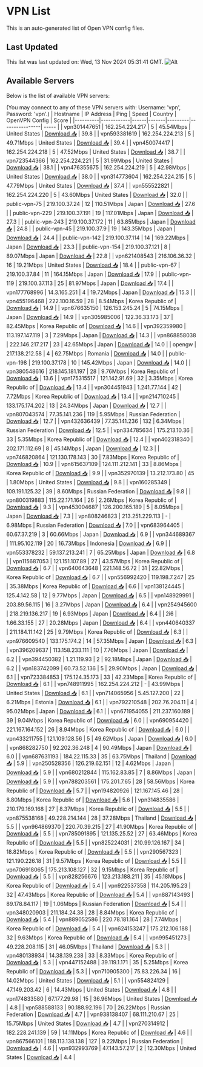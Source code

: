 # VPN List

This is an auto-generated list of Open VPN config files.

## Last Updated

This list was last updated on: Wed, 13 Nov 2024 05:31:41 GMT.
![Alt](https://repobeats.axiom.co/api/embed/186b98318ef1479477931607c1ad7d823f12451f.svg "Repobeats analytics image")

## Available Servers

Below is the list of available VPN servers:

(You may connect to any of these VPN servers with: Username: 'vpn', Password: 'vpn'.)
| Hostname | IP Address | Ping | Speed | Country | OpenVPN Config | Score |
|----------|------------|------|-------|---------|----------------| ----- |
| vpn301447651 | 162.254.224.217 | 5 | 45.54Mbps | United States | [Download 📥](./configs/server_0_US.ovpn) | 39.8 |
| vpn593381619 | 162.254.224.213 | 5 | 49.71Mbps | United States | [Download 📥](./configs/server_1_US.ovpn) | 39.4 |
| vpn450074417 | 162.254.224.218 | 5 | 47.52Mbps | United States | [Download 📥](./configs/server_2_US.ovpn) | 38.7 |
| vpn723544366 | 162.254.224.221 | 5 | 31.99Mbps | United States | [Download 📥](./configs/server_3_US.ovpn) | 38.1 |
| vpn476355675 | 162.254.224.219 | 5 | 42.98Mbps | United States | [Download 📥](./configs/server_4_US.ovpn) | 38.0 |
| vpn314773604 | 162.254.224.215 | 5 | 47.79Mbps | United States | [Download 📥](./configs/server_5_US.ovpn) | 37.4 |
| vpn555522821 | 162.254.224.220 | 5 | 43.60Mbps | United States | [Download 📥](./configs/server_6_US.ovpn) | 32.0 |
| public-vpn-75 | 219.100.37.24 | 12 | 110.51Mbps | Japan | [Download 📥](./configs/server_7_JP.ovpn) | 27.6 |
| public-vpn-229 | 219.100.37.191 | 19 | 117.01Mbps | Japan | [Download 📥](./configs/server_8_JP.ovpn) | 27.3 |
| public-vpn-243 | 219.100.37.172 | 11 | 63.85Mbps | Japan | [Download 📥](./configs/server_9_JP.ovpn) | 24.8 |
| public-vpn-45 | 219.100.37.9 | 19 | 143.35Mbps | Japan | [Download 📥](./configs/server_10_JP.ovpn) | 24.4 |
| public-vpn-142 | 219.100.37.114 | 14 | 169.22Mbps | Japan | [Download 📥](./configs/server_11_JP.ovpn) | 23.3 |
| public-vpn-154 | 219.100.37.121 | 8 | 89.07Mbps | Japan | [Download 📥](./configs/server_12_JP.ovpn) | 22.8 |
| vpn621408543 | 216.106.36.32 | 16 | 19.21Mbps | United States | [Download 📥](./configs/server_13_US.ovpn) | 18.4 |
| public-vpn-67 | 219.100.37.84 | 11 | 164.15Mbps | Japan | [Download 📥](./configs/server_14_JP.ovpn) | 17.9 |
| public-vpn-119 | 219.100.37.113 | 25 | 81.97Mbps | Japan | [Download 📥](./configs/server_15_JP.ovpn) | 17.4 |
| vpn177768996 | 14.3.165.251 | 4 | 19.72Mbps | Japan | [Download 📥](./configs/server_16_JP.ovpn) | 15.3 |
| vpn455196468 | 222.100.16.59 | 28 | 8.54Mbps | Korea Republic of | [Download 📥](./configs/server_17_KR.ovpn) | 14.9 |
| vpn676635150 | 126.153.245.24 | 5 | 74.15Mbps | Japan | [Download 📥](./configs/server_18_JP.ovpn) | 14.9 |
| vpn305985006 | 122.36.33.173 | 37 | 82.45Mbps | Korea Republic of | [Download 📥](./configs/server_19_KR.ovpn) | 14.6 |
| vpn392359980 | 113.197.147.119 | 3 | 7.29Mbps | Japan | [Download 📥](./configs/server_20_JP.ovpn) | 14.3 |
| vpn868858038 | 222.146.217.217 | 23 | 42.65Mbps | Japan | [Download 📥](./configs/server_21_JP.ovpn) | 14.0 |
| opengw | 217.138.212.58 | 4 | 62.75Mbps | Romania | [Download 📥](./configs/server_22_RO.ovpn) | 14.0 |
| public-vpn-198 | 219.100.37.178 | 10 | 145.42Mbps | Japan | [Download 📥](./configs/server_23_JP.ovpn) | 14.0 |
| vpn380548616 | 218.145.181.197 | 28 | 9.76Mbps | Korea Republic of | [Download 📥](./configs/server_24_KR.ovpn) | 13.6 |
| vpn175315517 | 121.142.91.69 | 32 | 3.35Mbps | Korea Republic of | [Download 📥](./configs/server_25_KR.ovpn) | 13.4 |
| vpn304451943 | 1.241.77.144 | 42 | 7.72Mbps | Korea Republic of | [Download 📥](./configs/server_26_KR.ovpn) | 13.4 |
| vpn214710245 | 133.175.174.202 | 13 | 24.34Mbps | Japan | [Download 📥](./configs/server_27_JP.ovpn) | 12.7 |
| vpn807043574 | 77.35.141.236 | 119 | 5.95Mbps | Russian Federation | [Download 📥](./configs/server_28_RU.ovpn) | 12.7 |
| vpn432636439 | 77.35.141.236 | 132 | 6.34Mbps | Russian Federation | [Download 📥](./configs/server_29_RU.ovpn) | 12.5 |
| vpn334785634 | 175.213.10.36 | 33 | 5.35Mbps | Korea Republic of | [Download 📥](./configs/server_30_KR.ovpn) | 12.4 |
| vpn402318340 | 202.171.112.69 | 8 | 45.14Mbps | Japan | [Download 📥](./configs/server_31_JP.ovpn) | 12.3 |
| vpn746820864 | 121.130.178.143 | 30 | 7.83Mbps | Korea Republic of | [Download 📥](./configs/server_32_KR.ovpn) | 10.9 |
| vpn615637109 | 124.111.212.141 | 33 | 8.86Mbps | Korea Republic of | [Download 📥](./configs/server_33_KR.ovpn) | 9.9 |
| vpn352970139 | 13.212.173.80 | 45 | 1.80Mbps | United States | [Download 📥](./configs/server_34_US.ovpn) | 9.8 |
| vpn160285349 | 109.191.125.32 | 39 | 8.60Mbps | Russian Federation | [Download 📥](./configs/server_35_RU.ovpn) | 9.8 |
| vpn800319883 | 115.22.171.164 | 26 | 2.26Mbps | Korea Republic of | [Download 📥](./configs/server_36_KR.ovpn) | 9.3 |
| vpn453004687 | 126.200.165.189 | 5 | 8.05Mbps | Japan | [Download 📥](./configs/server_37_JP.ovpn) | 7.3 |
| vpn808246823 | 213.251.229.113 | - | 6.98Mbps | Russian Federation | [Download 📥](./configs/server_38_RU.ovpn) | 7.0 |
| vpn683964405 | 60.67.37.219 | 3 | 60.66Mbps | Japan | [Download 📥](./configs/server_39_JP.ovpn) | 6.9 |
| vpn344689367 | 111.95.102.119 | 20 | 16.73Mbps | Indonesia | [Download 📥](./configs/server_40_ID.ovpn) | 6.9 |
| vpn553378232 | 59.137.213.241 | 7 | 65.25Mbps | Japan | [Download 📥](./configs/server_41_JP.ovpn) | 6.8 |
| vpn115687053 | 121.151.107.89 | 27 | 43.57Mbps | Korea Republic of | [Download 📥](./configs/server_42_KR.ovpn) | 6.7 |
| vpn640643648 | 221.148.56.72 | 31 | 22.82Mbps | Korea Republic of | [Download 📥](./configs/server_43_KR.ovpn) | 6.7 |
| vpn556992420 | 119.198.7.247 | 25 | 35.38Mbps | Korea Republic of | [Download 📥](./configs/server_44_KR.ovpn) | 6.6 |
| vpn138124445 | 125.4.142.58 | 12 | 9.77Mbps | Japan | [Download 📥](./configs/server_45_JP.ovpn) | 6.5 |
| vpn148929991 | 203.89.56.115 | 16 | 3.27Mbps | Japan | [Download 📥](./configs/server_46_JP.ovpn) | 6.4 |
| vpn254945600 | 218.219.136.217 | 19 | 6.93Mbps | Japan | [Download 📥](./configs/server_47_JP.ovpn) | 6.4 |
| 2i6 | 1.66.33.155 | 27 | 20.28Mbps | Japan | [Download 📥](./configs/server_48_JP.ovpn) | 6.4 |
| vpn440640337 | 211.184.11.142 | 25 | 9.79Mbps | Korea Republic of | [Download 📥](./configs/server_49_KR.ovpn) | 6.3 |
| vpn976609540 | 133.175.174.2 | 14 | 57.35Mbps | Japan | [Download 📥](./configs/server_50_JP.ovpn) | 6.3 |
| vpn396209637 | 113.158.233.111 | 10 | 7.76Mbps | Japan | [Download 📥](./configs/server_51_JP.ovpn) | 6.2 |
| vpn394450382 | 1.21.119.93 | 2 | 92.18Mbps | Japan | [Download 📥](./configs/server_52_JP.ovpn) | 6.2 |
| vpn183742099 | 60.73.52.136 | 5 | 29.90Mbps | Japan | [Download 📥](./configs/server_53_JP.ovpn) | 6.1 |
| vpn723384853 | 175.124.35.173 | 33 | 42.23Mbps | Korea Republic of | [Download 📥](./configs/server_54_KR.ovpn) | 6.1 |
| vpn748911995 | 162.254.224.212 | - | 43.99Mbps | United States | [Download 📥](./configs/server_55_US.ovpn) | 6.1 |
| vpn714065956 | 5.45.127.200 | 22 | 6.21Mbps | Estonia | [Download 📥](./configs/server_56_EE.ovpn) | 6.1 |
| vpn792210548 | 202.76.204.11 | 4 | 95.02Mbps | Japan | [Download 📥](./configs/server_57_JP.ovpn) | 6.1 |
| vpn671954055 | 211.237.160.189 | 39 | 9.04Mbps | Korea Republic of | [Download 📥](./configs/server_58_KR.ovpn) | 6.0 |
| vpn690954420 | 221.167.164.152 | 26 | 8.94Mbps | Korea Republic of | [Download 📥](./configs/server_59_KR.ovpn) | 6.0 |
| vpn433211755 | 121.109.128.56 | 5 | 49.62Mbps | Japan | [Download 📥](./configs/server_60_JP.ovpn) | 6.0 |
| vpn868282750 | 92.202.36.248 | 4 | 90.49Mbps | Japan | [Download 📥](./configs/server_61_JP.ovpn) | 6.0 |
| vpn687631193 | 184.22.115.33 | 35 | 63.75Mbps | Thailand | [Download 📥](./configs/server_62_TH.ovpn) | 5.9 |
| vpn250528356 | 126.219.62.151 | 12 | 4.62Mbps | Japan | [Download 📥](./configs/server_63_JP.ovpn) | 5.9 |
| vpn680212844 | 115.162.83.85 | 7 | 8.86Mbps | Japan | [Download 📥](./configs/server_64_JP.ovpn) | 5.9 |
| vpn788203561 | 175.201.7.65 | 28 | 58.56Mbps | Korea Republic of | [Download 📥](./configs/server_65_KR.ovpn) | 5.7 |
| vpn194820926 | 121.167.145.46 | 28 | 8.80Mbps | Korea Republic of | [Download 📥](./configs/server_66_KR.ovpn) | 5.6 |
| vpn314835586 | 210.179.169.168 | 27 | 8.37Mbps | Korea Republic of | [Download 📥](./configs/server_67_KR.ovpn) | 5.5 |
| vpn875538168 | 49.228.214.144 | 28 | 37.28Mbps | Thailand | [Download 📥](./configs/server_68_TH.ovpn) | 5.5 |
| vpn964869370 | 220.70.39.215 | 27 | 41.90Mbps | Korea Republic of | [Download 📥](./configs/server_69_KR.ovpn) | 5.5 |
| vpn785091895 | 121.135.25.52 | 27 | 63.46Mbps | Korea Republic of | [Download 📥](./configs/server_70_KR.ovpn) | 5.5 |
| vpn825224031 | 210.99.126.167 | 34 | 18.82Mbps | Korea Republic of | [Download 📥](./configs/server_71_KR.ovpn) | 5.5 |
| vpn290567323 | 121.190.226.18 | 31 | 9.57Mbps | Korea Republic of | [Download 📥](./configs/server_72_KR.ovpn) | 5.5 |
| vpn706918065 | 175.213.108.127 | 32 | 9.15Mbps | Korea Republic of | [Download 📥](./configs/server_73_KR.ovpn) | 5.5 |
| vpn828256676 | 123.213.188.211 | 35 | 45.18Mbps | Korea Republic of | [Download 📥](./configs/server_74_KR.ovpn) | 5.4 |
| vpn922537358 | 114.205.195.23 | 32 | 47.43Mbps | Korea Republic of | [Download 📥](./configs/server_75_KR.ovpn) | 5.4 |
| vpn887143493 | 89.178.84.117 | 19 | 1.06Mbps | Russian Federation | [Download 📥](./configs/server_76_RU.ovpn) | 5.4 |
| vpn348020903 | 211.184.24.38 | 28 | 8.84Mbps | Korea Republic of | [Download 📥](./configs/server_77_KR.ovpn) | 5.4 |
| vpn889052586 | 220.78.181.164 | 28 | 7.74Mbps | Korea Republic of | [Download 📥](./configs/server_78_KR.ovpn) | 5.4 |
| vpn624153247 | 175.212.106.188 | 32 | 9.63Mbps | Korea Republic of | [Download 📥](./configs/server_79_KR.ovpn) | 5.4 |
| vpn995451273 | 49.228.208.115 | 31 | 46.05Mbps | Thailand | [Download 📥](./configs/server_80_TH.ovpn) | 5.3 |
| vpn480138934 | 14.38.139.238 | 33 | 8.33Mbps | Korea Republic of | [Download 📥](./configs/server_81_KR.ovpn) | 5.3 |
| vpn447152488 | 39.119.1.171 | 35 | 5.25Mbps | Korea Republic of | [Download 📥](./configs/server_82_KR.ovpn) | 5.3 |
| vpn710905300 | 75.83.226.34 | 16 | 14.02Mbps | United States | [Download 📥](./configs/server_83_US.ovpn) | 5.1 |
| vpn554824129 | 47.149.203.42 | 6 | 14.43Mbps | United States | [Download 📥](./configs/server_84_US.ovpn) | 4.8 |
| vpn174833580 | 67.177.29.98 | 15 | 36.96Mbps | United States | [Download 📥](./configs/server_85_US.ovpn) | 4.8 |
| vpn588588133 | 90.188.92.196 | 70 | 26.22Mbps | Russian Federation | [Download 📥](./configs/server_86_RU.ovpn) | 4.7 |
| vpn938138407 | 68.111.210.67 | 25 | 15.75Mbps | United States | [Download 📥](./configs/server_87_US.ovpn) | 4.7 |
| vpn270314912 | 182.228.241.139 | 59 | 14.11Mbps | Korea Republic of | [Download 📥](./configs/server_88_KR.ovpn) | 4.6 |
| vpn867566101 | 188.113.138.138 | 127 | 9.22Mbps | Russian Federation | [Download 📥](./configs/server_89_RU.ovpn) | 4.6 |
| vpn932993769 | 47.143.57.217 | 2 | 12.30Mbps | United States | [Download 📥](./configs/server_90_US.ovpn) | 4.4 |
